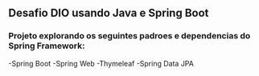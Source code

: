 ## Desafio DIO usando Java e Spring Boot

### Projeto explorando os seguintes padroes e dependencias do Spring Framework:
-Spring Boot
-Spring Web
-Thymeleaf
-Spring Data JPA
